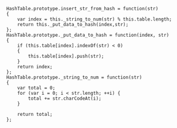     HashTable.prototype.insert_str_from_hash = function(str)
    {
        var index = this._string_to_num(str) % this.table.length;
        return this._put_data_to_hash(index,str);
    };
    HashTable.prototype._put_data_to_hash = function(index, str)
    {
        if (this.table[index].indexOf(str) < 0)
        {
            this.table[index].push(str);
        }
        return index;
    };
    HashTable.prototype._string_to_num = function(str)
    {
        var total = 0;
        for (var i = 0; i < str.length; ++i) {
            total += str.charCodeAt(i);
        }

        return total;
    };